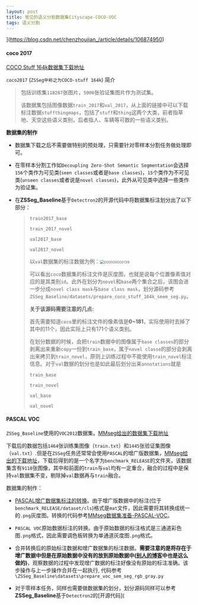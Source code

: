```yaml
---
layout: post
title: 常见的语义分割数据集Cityscape-COCO-VOC
tags: 语义分割
---
```


](https://blog.csdn.net/chenzhoujian_/article/details/106874950)

#### coco 2017

[COCO Stuff 164k数据集下载地址](https://github.com/nightrome/cocostuff#downloads)

`coco2017` (`ZSSeg中称之为COCO-stuff 164k`) 简介

> 包括训练集`118287`张图片，`5000`张验证集图片作为测试集。
>
> 该数据集包括图像数据`train_2017`和`val_2017`，从上面的链接中可以下载标注数据`stuffthingmaps`，包括了`stuff`和`thing`这两个大类，前者指草地、天空这些语义类别，后者指人、车辆等可数的一些语义类别。

**数据集的制作**

- 数据集下载之后不需要做特别的预处理，只需要针对零样本分割任务做处理即可。



- 在零样本分割工作如`Decoupling Zero-Shot Semantic Segmentation`会选择`156`个类作为可见类(`seen classes`或者是`base classes`)，`15`个类作为不可见类(`unseen classes`或者说是`novel classes`)，此外从可见类中选择一些类作为验证集。

- 在**ZSSeg_Baseline**基于`Detectron2`的开源代码中将数据集标注划分出了以下部分：

  > `train2017_base`
  >
  > `train_2017_novel`
  >
  > `val2017_base`
  >
  > `val2017_novel`
  >
  > 以`val`数据集的标注数据为例：<img src="D:\Document\Typora_files\Images\000000000139.png" alt="000000000139" style="zoom:67%;" />
  >
  > 可以看出`coco`数据集的标注文件是灰度图，也就是说每个位置像素值对应的是其类别`id`。此外在划分为`novel`和`base`两个集合之后，该图会进一步分成`novel class mask`与`base class mask`，划分源码参考`ZSSeg_Baseline/datasets/prepare_coco_stuff_164k_seem_seg.py`。
  >
  > 
  >
  > **关于该源码需要注意的几点:**
  >
  > 首先需要知道`coco`里的标注文件的像素值是**0~181**，实际使用时去掉了其中的11个，因此实际上只有171个语义类别。
  >
  > 在划分数据的时候，会把`train`数据中的图像属于`base classes`的部分剥离出来重新`copy`一份到`train_base`，属于`novel classe`的部分会剥离出来拷贝到`train_novel`，原则上训练过程中不能使用`train_novel`标注信息。对于`val`数据的划分也是如此最后划分出来`annotations`就是
  >
  > `train_base`
  >
  > `train_novel`
  >
  > `val_base`
  >
  > `val_novel`

#### PASCAL VOC

`ZSSeg_Baseline`使用的`VOC2012`数据集。[MMseg给出的数据集下载地址](http://host.robots.ox.ac.uk/pascal/VOC/voc2012/VOCtrainval_11-May-2012.tar)



下载后的数据包括`1464`张训练集图像（`train.txt`）和`1445`张验证集图像（`val.txt`）.但是在`ZSSeg`任务还常常会使用`PASCAL`的增广版数据集，[MMseg给出的下载地址](http://www.eecs.berkeley.edu/Research/Projects/CS/vision/grouping/semantic_contours/benchmark.tgz)，下载后得到的是一个名字为`benchmark_RELEASE`的文件夹，该数据集含有`9118`张图像，其中和前面的`train`与`val`均有一定重合，融合的过程中是保持`val`数据集不变，剔除掉`val`数据再与`train`融合。



数据集的制作：

- [PASCAL增广数据集标注的转换](https://mmsegmentation.readthedocs.io/zh_CN/latest/dataset_prepare.html)。由于增广版数据中的标注(位于`benchmark_RELEASE/dataset/cls`)格式是`mat`文件，因此需要将其转换成统一的`.png`灰度图。转换的代码参考[MMseg数据集准备-PASCAL-VOC](https://mmsegmentation.readthedocs.io/zh_CN/latest/dataset_prepare.html)。
- `PASCAL VOC`原始数据标注的转换。由于原始数据的标注格式是三通道彩色图`.png`格式，因此需要调色板转换为单通道灰度图`.png`格式。
- 合并转换后的原始标注数据和增广数据集的标注数据。**需要注意的是将存在于增广数据中但是在原始数据中没有的放到原始数据中([别人的博客](https://blog.csdn.net/pangyunsheng/article/details/87360238)中也是这么做的)**，观察数据的过程中发现增广数据的标注好像没有原始的标注准确。该步操作与上一步操作合并在一起执行,  代码参考`\ZSSeg_Baseline\datasets\prepare_voc_sem_seg_rgb_gray.py`



- 对于零样本任务，同样也需要做数据集的划分，划分源码同样可以参考**ZSSeg_Baseline**基于`Detectron2`的[开源代码](
